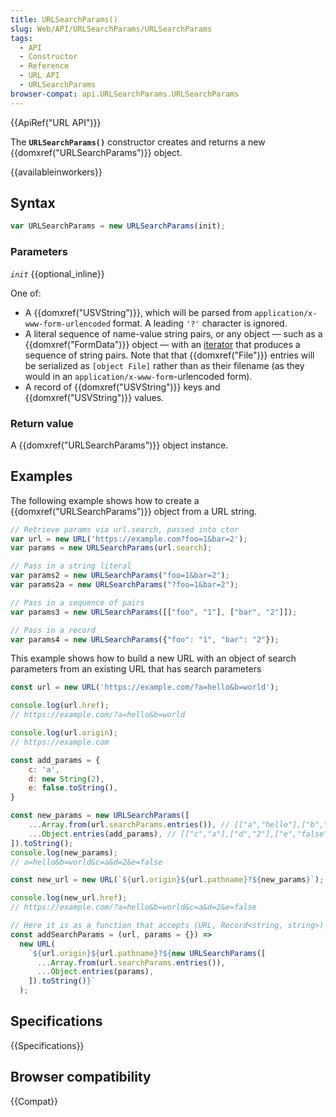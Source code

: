 ```yaml
---
title: URLSearchParams()
slug: Web/API/URLSearchParams/URLSearchParams
tags:
  - API
  - Constructor
  - Reference
  - URL API
  - URLSearchParams
browser-compat: api.URLSearchParams.URLSearchParams
---
```

{{ApiRef("URL API")}}

The **`URLSearchParams()`** constructor creates and returns a
new {{domxref("URLSearchParams")}} object.

{{availableinworkers}}

## Syntax

```js
var URLSearchParams = new URLSearchParams(init);
```

### Parameters

_`init`_ {{optional_inline}}

One of:

- A {{domxref("USVString")}}, which will be parsed from
  `application/x-www-form-urlencoded` format. A leading `'?'`
  character is ignored.
- A literal sequence of name-value string pairs, or any object — such as a {{domxref("FormData")}} object — with an [iterator](/en-US/docs/Web/JavaScript/Guide/Iterators_and_Generators#iterators) that produces a sequence of string pairs. Note that that {{domxref("File")}} entries will be serialized as `[object File]` rather than as their filename (as they would in an `application/x-www-form`-urlencoded form).
- A record of {{domxref("USVString")}} keys and {{domxref("USVString")}} values.

### Return value

A {{domxref("URLSearchParams")}} object instance.

## Examples

The following example shows how to create a {{domxref("URLSearchParams")}} object from
a URL string.

```js
// Retrieve params via url.search, passed into ctor
var url = new URL('https://example.com?foo=1&bar=2');
var params = new URLSearchParams(url.search);

// Pass in a string literal
var params2 = new URLSearchParams("foo=1&bar=2");
var params2a = new URLSearchParams("?foo=1&bar=2");

// Pass in a sequence of pairs
var params3 = new URLSearchParams([["foo", "1"], ["bar", "2"]]);

// Pass in a record
var params4 = new URLSearchParams({"foo": "1", "bar": "2"});
```

This example shows how to build a new URL with an object of search parameters from an existing URL that has search parameters

```js
const url = new URL('https://example.com/?a=hello&b=world');

console.log(url.href);
// https://example.com/?a=hello&b=world

console.log(url.origin);
// https://example.com

const add_params = {
    c: 'a',
    d: new String(2),
    e: false.toString(),
}

const new_params = new URLSearchParams([
    ...Array.from(url.searchParams.entries()), // [["a","hello"],["b","world"]]
    ...Object.entries(add_params), // [["c","a"],["d","2"],["e","false"]]
]).toString();
console.log(new_params);
// a=hello&b=world&c=a&d=2&e=false

const new_url = new URL(`${url.origin}${url.pathname}?${new_params}`);

console.log(new_url.href);
// https://example.com/?a=hello&b=world&c=a&d=2&e=false

// Here it is as a function that accepts (URL, Record<string, string>)
const addSearchParams = (url, params = {}) =>
  new URL(
    `${url.origin}${url.pathname}?${new URLSearchParams([
      ...Array.from(url.searchParams.entries()),
      ...Object.entries(params),
    ]).toString()}`
  );
```

## Specifications

{{Specifications}}

## Browser compatibility

{{Compat}}
